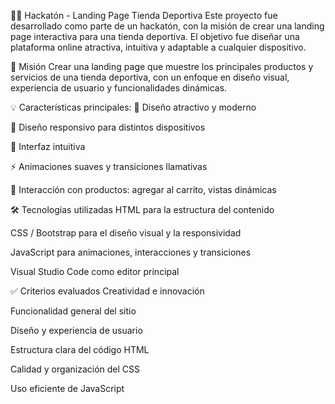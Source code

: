 🏃‍♂️ Hackatón - Landing Page Tienda Deportiva
Este proyecto fue desarrollado como parte de un hackatón, con la misión de crear una landing page interactiva para una tienda deportiva. El objetivo fue diseñar una plataforma online atractiva, intuitiva y adaptable a cualquier dispositivo.

🎯 Misión
Crear una landing page que muestre los principales productos y servicios de una tienda deportiva, con un enfoque en diseño visual, experiencia de usuario y funcionalidades dinámicas.

💡 Características principales:
🎨 Diseño atractivo y moderno

📱 Diseño responsivo para distintos dispositivos

🧭 Interfaz intuitiva

⚡ Animaciones suaves y transiciones llamativas

🛒 Interacción con productos: agregar al carrito, vistas dinámicas

🛠️ Tecnologías utilizadas
HTML para la estructura del contenido

CSS / Bootstrap para el diseño visual y la responsividad

JavaScript para animaciones, interacciones y transiciones

Visual Studio Code como editor principal

✅ Criterios evaluados
Creatividad e innovación

Funcionalidad general del sitio

Diseño y experiencia de usuario

Estructura clara del código HTML

Calidad y organización del CSS

Uso eficiente de JavaScript

